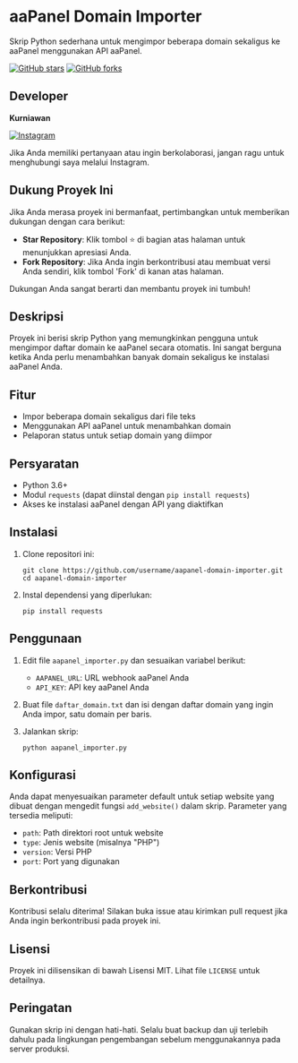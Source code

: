 # aaPanel Domain Importer

Skrip Python sederhana untuk mengimpor beberapa domain sekaligus ke aaPanel menggunakan API aaPanel.

[![GitHub stars](https://img.shields.io/github/stars/username/aapanel-domain-importer.svg)](https://github.com/username/aapanel-domain-importer/stargazers)
[![GitHub forks](https://img.shields.io/github/forks/username/aapanel-domain-importer.svg)](https://github.com/username/aapanel-domain-importer/network/members)

## Developer

**Kurniawan**

[![Instagram](https://img.shields.io/badge/Instagram-%40sedotphp-E4405F?style=flat&logo=instagram&logoColor=white)](https://www.instagram.com/sedotphp)

Jika Anda memiliki pertanyaan atau ingin berkolaborasi, jangan ragu untuk menghubungi saya melalui Instagram.

## Dukung Proyek Ini

Jika Anda merasa proyek ini bermanfaat, pertimbangkan untuk memberikan dukungan dengan cara berikut:

- **Star Repository**: Klik tombol ⭐️ di bagian atas halaman untuk menunjukkan apresiasi Anda.
- **Fork Repository**: Jika Anda ingin berkontribusi atau membuat versi Anda sendiri, klik tombol 'Fork' di kanan atas halaman.

Dukungan Anda sangat berarti dan membantu proyek ini tumbuh!

## Deskripsi

Proyek ini berisi skrip Python yang memungkinkan pengguna untuk mengimpor daftar domain ke aaPanel secara otomatis. Ini sangat berguna ketika Anda perlu menambahkan banyak domain sekaligus ke instalasi aaPanel Anda.

## Fitur

- Impor beberapa domain sekaligus dari file teks
- Menggunakan API aaPanel untuk menambahkan domain
- Pelaporan status untuk setiap domain yang diimpor

## Persyaratan

- Python 3.6+
- Modul `requests` (dapat diinstal dengan `pip install requests`)
- Akses ke instalasi aaPanel dengan API yang diaktifkan

## Instalasi

1. Clone repositori ini:
   ```
   git clone https://github.com/username/aapanel-domain-importer.git
   cd aapanel-domain-importer
   ```

2. Instal dependensi yang diperlukan:
   ```
   pip install requests
   ```

## Penggunaan

1. Edit file `aapanel_importer.py` dan sesuaikan variabel berikut:
   - `AAPANEL_URL`: URL webhook aaPanel Anda
   - `API_KEY`: API key aaPanel Anda

2. Buat file `daftar_domain.txt` dan isi dengan daftar domain yang ingin Anda impor, satu domain per baris.

3. Jalankan skrip:
   ```
   python aapanel_importer.py
   ```

## Konfigurasi

Anda dapat menyesuaikan parameter default untuk setiap website yang dibuat dengan mengedit fungsi `add_website()` dalam skrip. Parameter yang tersedia meliputi:

- `path`: Path direktori root untuk website
- `type`: Jenis website (misalnya "PHP")
- `version`: Versi PHP
- `port`: Port yang digunakan

## Berkontribusi

Kontribusi selalu diterima! Silakan buka issue atau kirimkan pull request jika Anda ingin berkontribusi pada proyek ini.

## Lisensi

Proyek ini dilisensikan di bawah Lisensi MIT. Lihat file `LICENSE` untuk detailnya.

## Peringatan

Gunakan skrip ini dengan hati-hati. Selalu buat backup dan uji terlebih dahulu pada lingkungan pengembangan sebelum menggunakannya pada server produksi.
